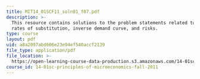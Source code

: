 ```yaml
---
title: MIT14_01SCF11_soln01_f07.pdf
description: >-
  This resource contains solutions to the problem statements related to marginal
  rates of substitution, inverse demand curve, and risks. 
type: course
layout: pdf
uid: a8a2097abd606e23e94ef540accf2139
file_type: application/pdf
file_location: >-
  https://open-learning-course-data-production.s3.amazonaws.com/14-01sc-principles-of-microeconomics-fall-2011/a8a2097abd606e23e94ef540accf2139_MIT14_01SCF11_soln01_f07.pdf
course_id: 14-01sc-principles-of-microeconomics-fall-2011
---
```


